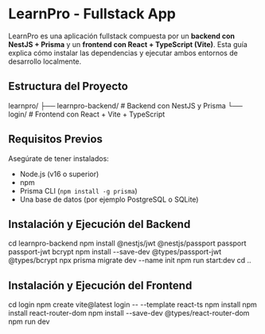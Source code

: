 # LearnPro - Fullstack App

LearnPro es una aplicación fullstack compuesta por un **backend con NestJS + Prisma** y un **frontend con React + TypeScript (Vite)**. Esta guía explica cómo instalar las dependencias y ejecutar ambos entornos de desarrollo localmente.

## Estructura del Proyecto

learnpro/
├── learnpro-backend/ # Backend con NestJS y Prisma
└── login/ # Frontend con React + Vite + TypeScript


## Requisitos Previos

Asegúrate de tener instalados:

- Node.js (v16 o superior)
- npm
- Prisma CLI (`npm install -g prisma`)
- Una base de datos (por ejemplo PostgreSQL o SQLite)

## Instalación y Ejecución del Backend

cd learnpro-backend
npm install @nestjs/jwt @nestjs/passport passport passport-jwt bcrypt
npm install --save-dev @types/passport-jwt @types/bcrypt
npx prisma migrate dev --name init
npm run start:dev
cd ..

## Instalación y Ejecución del Frontend

cd login
npm create vite@latest login -- --template react-ts
npm install
npm install react-router-dom
npm install --save-dev @types/react-router-dom
npm run dev

